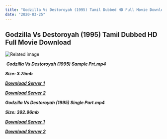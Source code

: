 ```yaml
---
title: "Godzilla Vs Destoroyah (1995) Tamil Dubbed HD Full Movie Download"
date: "2020-03-25"
---
```


## Godzilla Vs Destoroyah (1995) Tamil Dubbed HD Full Movie Download

![Related image](https://images-na.ssl-images-amazon.com/images/I/519uckPek4L._SY450_.jpg) 

 _**Godzilla Vs Destoroyah (1995) Sample Prt.mp4**_

_**Size: 3.75mb**_

[_**Download Server 1**_](http://du.wetransfer.vip/files/Tamil{5adf554ba90925c4992f0fe8eae1093bfca14c1a880041370a5a335b793ae9c1}20Dubbed{5adf554ba90925c4992f0fe8eae1093bfca14c1a880041370a5a335b793ae9c1}20Movies/Tamil{5adf554ba90925c4992f0fe8eae1093bfca14c1a880041370a5a335b793ae9c1}20Dubbed{5adf554ba90925c4992f0fe8eae1093bfca14c1a880041370a5a335b793ae9c1}20Collections/Godzilla{5adf554ba90925c4992f0fe8eae1093bfca14c1a880041370a5a335b793ae9c1}20Quadrilogy{5adf554ba90925c4992f0fe8eae1093bfca14c1a880041370a5a335b793ae9c1}20Collections/Godzilla{5adf554ba90925c4992f0fe8eae1093bfca14c1a880041370a5a335b793ae9c1}20Vs{5adf554ba90925c4992f0fe8eae1093bfca14c1a880041370a5a335b793ae9c1}20Destoroyah{5adf554ba90925c4992f0fe8eae1093bfca14c1a880041370a5a335b793ae9c1}20(1995)/Godzilla{5adf554ba90925c4992f0fe8eae1093bfca14c1a880041370a5a335b793ae9c1}20Vs{5adf554ba90925c4992f0fe8eae1093bfca14c1a880041370a5a335b793ae9c1}20Destoroyah{5adf554ba90925c4992f0fe8eae1093bfca14c1a880041370a5a335b793ae9c1}20(1995){5adf554ba90925c4992f0fe8eae1093bfca14c1a880041370a5a335b793ae9c1}20Sample{5adf554ba90925c4992f0fe8eae1093bfca14c1a880041370a5a335b793ae9c1}20HD.mp4)

[_**Download Server 2**_](http://du.wetransfer.vip/files/Tamil{5adf554ba90925c4992f0fe8eae1093bfca14c1a880041370a5a335b793ae9c1}20Dubbed{5adf554ba90925c4992f0fe8eae1093bfca14c1a880041370a5a335b793ae9c1}20Movies/Tamil{5adf554ba90925c4992f0fe8eae1093bfca14c1a880041370a5a335b793ae9c1}20Dubbed{5adf554ba90925c4992f0fe8eae1093bfca14c1a880041370a5a335b793ae9c1}20Collections/Godzilla{5adf554ba90925c4992f0fe8eae1093bfca14c1a880041370a5a335b793ae9c1}20Quadrilogy{5adf554ba90925c4992f0fe8eae1093bfca14c1a880041370a5a335b793ae9c1}20Collections/Godzilla{5adf554ba90925c4992f0fe8eae1093bfca14c1a880041370a5a335b793ae9c1}20Vs{5adf554ba90925c4992f0fe8eae1093bfca14c1a880041370a5a335b793ae9c1}20Destoroyah{5adf554ba90925c4992f0fe8eae1093bfca14c1a880041370a5a335b793ae9c1}20(1995)/Godzilla{5adf554ba90925c4992f0fe8eae1093bfca14c1a880041370a5a335b793ae9c1}20Vs{5adf554ba90925c4992f0fe8eae1093bfca14c1a880041370a5a335b793ae9c1}20Destoroyah{5adf554ba90925c4992f0fe8eae1093bfca14c1a880041370a5a335b793ae9c1}20(1995){5adf554ba90925c4992f0fe8eae1093bfca14c1a880041370a5a335b793ae9c1}20Sample{5adf554ba90925c4992f0fe8eae1093bfca14c1a880041370a5a335b793ae9c1}20HD.mp4)

_**Godzilla Vs Destoroyah (1995) Single Part.mp4**_

_**Size: 392.96mb**_

[_**Download Server 1**_](http://du.wetransfer.vip/files/Tamil{5adf554ba90925c4992f0fe8eae1093bfca14c1a880041370a5a335b793ae9c1}20Dubbed{5adf554ba90925c4992f0fe8eae1093bfca14c1a880041370a5a335b793ae9c1}20Movies/Tamil{5adf554ba90925c4992f0fe8eae1093bfca14c1a880041370a5a335b793ae9c1}20Dubbed{5adf554ba90925c4992f0fe8eae1093bfca14c1a880041370a5a335b793ae9c1}20Collections/Godzilla{5adf554ba90925c4992f0fe8eae1093bfca14c1a880041370a5a335b793ae9c1}20Quadrilogy{5adf554ba90925c4992f0fe8eae1093bfca14c1a880041370a5a335b793ae9c1}20Collections/Godzilla{5adf554ba90925c4992f0fe8eae1093bfca14c1a880041370a5a335b793ae9c1}20Vs{5adf554ba90925c4992f0fe8eae1093bfca14c1a880041370a5a335b793ae9c1}20Destoroyah{5adf554ba90925c4992f0fe8eae1093bfca14c1a880041370a5a335b793ae9c1}20(1995)/Godzilla{5adf554ba90925c4992f0fe8eae1093bfca14c1a880041370a5a335b793ae9c1}20Vs{5adf554ba90925c4992f0fe8eae1093bfca14c1a880041370a5a335b793ae9c1}20Destoroyah{5adf554ba90925c4992f0fe8eae1093bfca14c1a880041370a5a335b793ae9c1}20(1995){5adf554ba90925c4992f0fe8eae1093bfca14c1a880041370a5a335b793ae9c1}20Single{5adf554ba90925c4992f0fe8eae1093bfca14c1a880041370a5a335b793ae9c1}20Part{5adf554ba90925c4992f0fe8eae1093bfca14c1a880041370a5a335b793ae9c1}20HD.mp4)

_**[Download Server 2](http://du.wetransfer.vip/files/Tamil{5adf554ba90925c4992f0fe8eae1093bfca14c1a880041370a5a335b793ae9c1}20Dubbed{5adf554ba90925c4992f0fe8eae1093bfca14c1a880041370a5a335b793ae9c1}20Movies/Tamil{5adf554ba90925c4992f0fe8eae1093bfca14c1a880041370a5a335b793ae9c1}20Dubbed{5adf554ba90925c4992f0fe8eae1093bfca14c1a880041370a5a335b793ae9c1}20Collections/Godzilla{5adf554ba90925c4992f0fe8eae1093bfca14c1a880041370a5a335b793ae9c1}20Quadrilogy{5adf554ba90925c4992f0fe8eae1093bfca14c1a880041370a5a335b793ae9c1}20Collections/Godzilla{5adf554ba90925c4992f0fe8eae1093bfca14c1a880041370a5a335b793ae9c1}20Vs{5adf554ba90925c4992f0fe8eae1093bfca14c1a880041370a5a335b793ae9c1}20Destoroyah{5adf554ba90925c4992f0fe8eae1093bfca14c1a880041370a5a335b793ae9c1}20(1995)/Godzilla{5adf554ba90925c4992f0fe8eae1093bfca14c1a880041370a5a335b793ae9c1}20Vs{5adf554ba90925c4992f0fe8eae1093bfca14c1a880041370a5a335b793ae9c1}20Destoroyah{5adf554ba90925c4992f0fe8eae1093bfca14c1a880041370a5a335b793ae9c1}20(1995){5adf554ba90925c4992f0fe8eae1093bfca14c1a880041370a5a335b793ae9c1}20Single{5adf554ba90925c4992f0fe8eae1093bfca14c1a880041370a5a335b793ae9c1}20Part{5adf554ba90925c4992f0fe8eae1093bfca14c1a880041370a5a335b793ae9c1}20HD.mp4)**_
